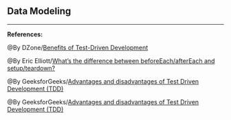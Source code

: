 ## **Data Modeling**




-----------------------------------------------

**References:**

@By DZone/[Benefits of Test-Driven Development](https://dzone.com/articles/20-benefits-of-test-driven-development)

@By Eric Elliott/[What’s the difference between beforeEach/afterEach and setup/teardown?](https://medium.com/@_ericelliott/the-difference-is-beforeeach-aftereach-automatically-run-before-and-after-each-tests-which-1-b53a3ba5c344)

@By GeeksforGeeks/[Advantages and disadvantages of Test Driven Development (TDD)](https://www.geeksforgeeks.org/advantages-and-disadvantages-of-test-driven-development-tdd/)

@By GeeksforGeeks/[Advantages and disadvantages of Test Driven Development (TDD)](https://www.geeksforgeeks.org/advantages-and-disadvantages-of-test-driven-development-tdd/)